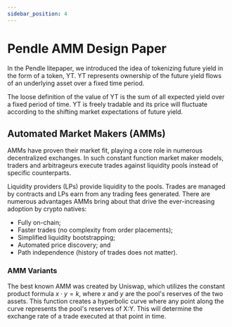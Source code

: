 ```yaml
---
sidebar_position: 4
---
```


# Pendle AMM Design Paper

In the Pendle litepaper, we introduced the idea of tokenizing future yield in the form of a token, YT. YT represents ownership of the future yield flows of an underlying asset over a fixed time period.

The loose definition of the value of YT is the sum of all expected yield over a fixed period of time. YT is freely tradable and its price will fluctuate according to the shifting market expectations of future yield.


## Automated Market Makers (AMMs)

AMMs have proven their market fit, playing a core role in numerous decentralized exchanges.  In such constant function market maker models, traders and arbitrageurs execute trades against liquidity pools instead of specific counterparts.

Liquidity providers (LPs) provide liquidity to the pools. Trades are managed by contracts and LPs earn from any trading fees generated.
There are numerous advantages AMMs bring about that drive the ever-increasing adoption by crypto natives:

* Fully on-chain;
* Faster trades (no complexity from order placements);
* Simplified liquidity bootstrapping;
* Automated price discovery; and
* Path independence (history of trades does not matter).

### AMM Variants

The best known AMM was created by Uniswap, which utilizes the constant product formula $x \cdot y = k$, where $x$ and $y$ are the pool's reserves of the two assets. This function creates a hyperbolic curve where any point along the curve represents the pool's reserves of X:Y. This will determine the exchange rate of a trade executed at that point in time.
